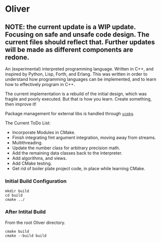 # Oliver
## NOTE: the current update is a WIP update.  Focusing on safe and unsafe code design.  The current files should reflect that.  Further updates will be made as different components are redone.        
An (experimental) interpreted programming language. Written in C++, and inspired by Python, Lisp, Forth, and Erlang. This was written in order to understand how programming languages can be implemented, and to learn how to effectively program in C++.

The current implementation is a rebuild of the initial design, which was fragile and poorly executed.  But that is how you learn.  Create something, then improve it!

Package management for external libs is handled through [`vcpkg`](https://vcpkg.io/en/).  

The Current ToDo List:
- Incorporate Modules in CMake.
- Finish integrating fmt argument integration, moving away from streams.
- Multithreading.
- Update the number class for arbitrary precision math.
- Add the remaining data classes back to the interpreter.
- Add algorithms, and views.  
- Add CMake testing.
- Get rid of boiler plate project code, in place while learning CMake.

### Initial Build Configuration
```
mkdir build 
cd build
cmake ../
```
### After Intital Build
From the root Oliver directory.
```
cmake build
cmake --build build
```
